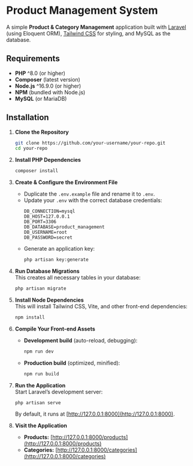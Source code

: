 # Product Management System

A simple **Product & Category Management** application built with [Laravel](https://laravel.com/) (using Eloquent ORM), [Tailwind CSS](https://tailwindcss.com/) for styling, and MySQL as the database.

## Requirements

-   **PHP** ^8.0 (or higher)
-   **Composer** (latest version)
-   **Node.js** ^16.9.0 (or higher)
-   **NPM** (bundled with Node.js)
-   **MySQL** (or MariaDB)

## Installation

1. **Clone the Repository**

    ```bash
    git clone https://github.com/your-username/your-repo.git
    cd your-repo
    ```

2. **Install PHP Dependencies**

    ```bash
    composer install
    ```

3. **Create & Configure the Environment File**

    - Duplicate the `.env.example` file and rename it to `.env`.
    - Update your `.env` with the correct database credentials:
        ```dotenv
        DB_CONNECTION=mysql
        DB_HOST=127.0.0.1
        DB_PORT=3306
        DB_DATABASE=product_management
        DB_USERNAME=root
        DB_PASSWORD=secret
        ```
    - Generate an application key:
        ```bash
        php artisan key:generate
        ```

4. **Run Database Migrations**  
   This creates all necessary tables in your database:

    ```bash
    php artisan migrate
    ```

5. **Install Node Dependencies**  
   This will install Tailwind CSS, Vite, and other front-end dependencies:

    ```bash
    npm install
    ```

6. **Compile Your Front-end Assets**

    - **Development build** (auto-reload, debugging):
        ```bash
        npm run dev
        ```
    - **Production build** (optimized, minified):
        ```bash
        npm run build
        ```

7. **Run the Application**  
   Start Laravel’s development server:

    ```bash
    php artisan serve
    ```

    By default, it runs at [http://127.0.0.1:8000](http://127.0.0.1:8000).

8. **Visit the Application**
    - **Products:** [http://127.0.0.1:8000/products](http://127.0.0.1:8000/products)
    - **Categories:** [http://127.0.0.1:8000/categories](http://127.0.0.1:8000/categories)
